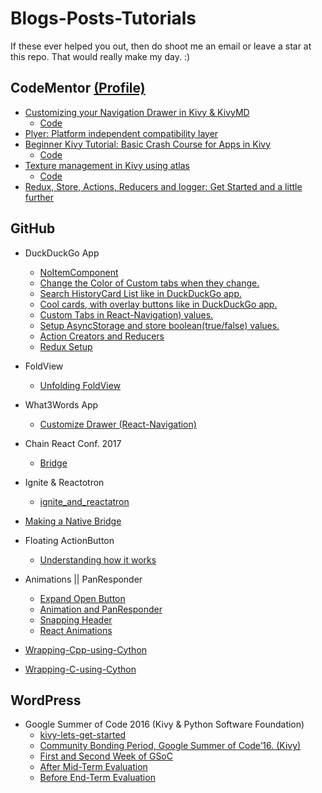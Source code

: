 # Blogs-Posts-Tutorials
If these ever helped you out, then do shoot me an email or leave a star at this repo. That would really make my day. :)

## CodeMentor [(Profile)](https://www.codementor.io/kiok46)

-  [Customizing your Navigation Drawer in Kivy & KivyMD](https://www.codementor.io/kiok46/customize-navigation-in-kivy-kivymd-python-q01gm3hid)
    - [Code](https://github.com/kiok46/Blogs-Posts-Tutorials/tree/master/Navigation-tutotial)
-  [Plyer: Platform independent compatibility layer](https://www.codementor.io/kiok46/plyer-platform-independent-compatibility-layer-6bz32colx)
-  [Beginner Kivy Tutorial: Basic Crash Course for Apps in Kivy](https://www.codementor.io/kiok46/beginner-kivy-tutorial-basic-crash-course-for-apps-in-kivy-y2ubiq0gz)
    - [Code](https://github.com/kiok46/Blogs-Posts-Tutorials/tree/master/Basic-App)
-  [Texture management in Kivy using atlas](https://www.codementor.io/kiok46/theming-in-kivy-0-yt8c94mbb)
    - [Code](https://github.com/kiok46/Blogs-Posts-Tutorials/tree/master/Texture-atlas)
-  [Redux, Store, Actions, Reducers and logger: Get Started and a little further](https://www.codementor.io/kiok46/redux-store-actions-reducers-and-logger-get-started-b35h1pvpc)

## GitHub

-  DuckDuckGo App
    -  [NoItemComponent](https://gist.github.com/kiok46/7f183b4b2556b7151fb811bfa8e5dbb0)
    -  [Change the Color of Custom tabs when they change.](https://gist.github.com/kiok46/88bb4eccc3bebebef6253a5ea87691b8)
    -  [Search HistoryCard List like in DuckDuckGo app.](https://gist.github.com/kiok46/74a97fbf34ecfd188544f3b676164c56)
    -  [Cool cards, with overlay buttons like in DuckDuckGo app.](https://gist.github.com/kiok46/0ca892d2b377827098937f0d0b2daf9e)
    -  [Custom Tabs in React-Navigation) values.](https://gist.github.com/kiok46/eb446d86210707e836603258528fcf3c)
    -  [Setup AsyncStorage and store boolean(true/false) values.](https://gist.github.com/kiok46/421dbc17843212118d78c2fe2cd35c2c)
    -  [Action Creators and Reducers](https://gist.github.com/kiok46/eed0dd78719405b1ccad12edeb1139af)
    -  [Redux Setup](https://gist.github.com/kiok46/724320960a3f4c6f81612d63bfa9b218)
-  FoldView
    -  [Unfolding FoldView](https://gist.github.com/kiok46/06b3ef62590a5447494eeca0f159be58)
-  What3Words App
    -  [Customize Drawer (React-Navigation)](https://gist.github.com/kiok46/260d062cfbdb931eb9c214637f2cfb59)

-  Chain React Conf. 2017
    -  [Bridge](https://gist.github.com/kiok46/28743cd78fdd864322c12306eef0cff2)

-  Ignite & Reactotron
    -  [ignite_and_reactatron](https://gist.github.com/kiok46/098e2a846880ec2e451157a0f011ab0e)
-  [Making a Native Bridge ](https://gist.github.com/kiok46/aa65b2e9c2c51e092a999dc8936222ca)

-  Floating ActionButton
    - [Understanding how it works](https://gist.github.com/kiok46/ba4b9d93025070d166b1cebc873a0697)
-  Animations || PanResponder
    - [Expand Open Button](https://gist.github.com/kiok46/46b9dbfd0031e8b936c5d8408682323d)
    - [Animation and PanResponder](https://gist.github.com/kiok46/8e4748fc2d875feef39f72ccbde6e583)
    - [Snapping Header](https://gist.github.com/kiok46/58c354d0ec2a42cd104e501a3c2f8de4)
    - [React Animations](http://browniefed.com/react-native-animation-book/ANIMATED.html)

-  [Wrapping-Cpp-using-Cython](https://github.com/kiok46/Wrapping-Cpp-using-Cython)
-  [Wrapping-C-using-Cython](https://github.com/kiok46/Wrapping-C-using-Cython)


## WordPress

-  Google Summer of Code 2016 (Kivy & Python Software Foundation)
    - [kivy-lets-get-started](https://kiok46blog.wordpress.com/2016/03/16/kivy-lets-get-started/)
    - [Community Bonding Period, Google Summer of Code’16. (Kivy)](https://kiok46blog.wordpress.com/2016/06/04/community-bonding-period-google-summer-of-code16-kivy/)
    - [First and Second Week of GSoC](https://kiok46blog.wordpress.com/2016/06/04/first-and-second-week-of-gsoc/)
    - [After Mid-Term Evaluation](https://kiok46blog.wordpress.com/2016/07/19/after-mid-term-evaluation/)
    - [Before End-Term Evaluation](https://kiok46blog.wordpress.com/2016/08/15/before-end-term-evaluation/)
